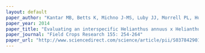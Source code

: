 ```yaml
---
layout: default
paper_author: "Kantar MB, Betts K, Michno J-MS, Luby JJ, Morrell PL, Hulke BS, Stupar RM, Wyse DL"
paper_year: 2014
paper_title: "Evaluating an interspecific Helianthus annuus x Helianthus tuberosus population for use in a perennial sunflower breeding program"
paper_journal: "Field Crops Research 155: 254-264"
paper_url: "http://www.sciencedirect.com/science/article/pii/S0378429013001433"
---
```

